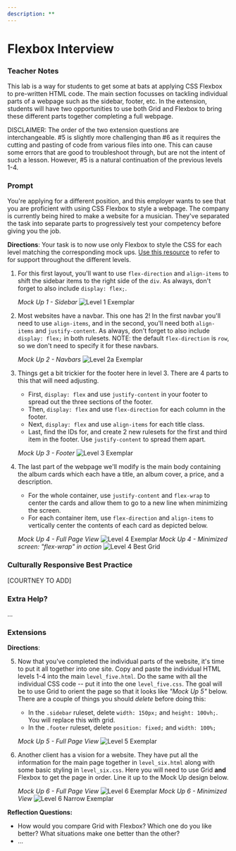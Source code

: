 ```yaml
---
description: **
---
```


# Flexbox Interview

### Teacher Notes

This lab is a way for students to get some at bats at applying CSS Flexbox to pre-written HTML code. The main section focusses on tackling individual parts of a webpage such as the sidebar, footer, etc. In the extension, students will have two opportunities to use both Grid and Flexbox to bring these different parts together completing a full webpage. 

DISCLAIMER: The order of the two extension questions are interchangeable. #5 is slightly more challenging than #6 as it requires the cutting and pasting of code from various files into one. This can cause some errors that are good to troubleshoot through, but are not the intent of such a lesson. However, #5 is a natural continuation of the previous levels 1-4. 

### Prompt

You're applying for a different position, and this employer wants to see that you are proficient with using CSS Flexbox to style a webpage. The company is currently being hired to make a website for a musician. They've separated the task into separate parts to progressively test your competency before giving you the job.

**Directions**: Your task is to now use only Flexbox to style the CSS for each level matching the corresponding mock ups. [Use this resource](https://css-tricks.com/snippets/css/a-guide-to-flexbox/) to refer to for support throughout the different levels.

1. For this first layout, you'll want to use `flex-direction` and `align-items` to shift the sidebar items to the right side of the `div`. As always, don't forget to also include `display: flex;`.

    _Mock Up 1 - Sidebar_
    ![Level 1 Exemplar](U1LAB3.2-Starter/level1/exemplar/level1.png)

2. Most websites have a navbar. This one has 2! In the first navbar you'll need to use `align-items`, and in the second, you'll need both `align-items` and `justify-content`. As always, don't forget to also include `display: flex;` in both rulesets. NOTE: the default `flex-direction` is `row`, so we don't need to specify it for these navbars.

    _Mock Up 2 - Navbars_
    ![Level 2a Exemplar](U1LAB3.2-Starter/level2/exemplar/level2.png)

3. Things get a bit trickier for the footer here in level 3. There are 4 parts to this that will need adjusting.
    - First, `display: flex` and use `justify-content` in your footer to spread out the three sections of the footer.
    - Then, `display: flex` and use `flex-direction` for each column in the footer.
    - Next, `display: flex` and use `align-items` for each title class.
    - Last, find the IDs for, and create 2 new rulesets for the first and third item in the footer. Use `justify-content` to spread them apart. 

    _Mock Up 3 - Footer_
    ![Level 3 Exemplar](U1LAB3.2-Starter/level3/exemplar/level3.png)

4. The last part of the webpage we'll modify is the main body containing the album cards which each have a title, an album cover, a price, and a description. 
    - For the whole container, use `justify-content` and `flex-wrap` to center the cards and allow them to go to a new line when minimizing the screen.
    - For each container item, use `flex-direction` and `align-items` to vertically center the contents of each card as depicted below.

    _Mock Up 4 - Full Page View_
    ![Level 4 Exemplar](U1LAB3.2-Starter/level4/exemplar/full-screen.png)
    _Mock Up 4 - Minimized screen: "flex-wrap" in action_
    ![Level 4 Best Grid](U1LAB3.2-Starter/level4/exemplar/small-screen.png)

### Culturally Responsive Best Practice

[COURTNEY TO ADD]

### Extra Help?

...

### Extensions

**Directions**:

5. Now that you've completed the individual parts of the website, it's time to put it all together into one site. Copy and paste the individual HTML levels 1-4 into the main `level_five.html`. Do the same with all the individual CSS code -- put it into the one `level_five.css`. The goal will be to use Grid to orient the page so that it looks like _"Mock Up 5"_ below. There are a couple of things you should _delete_ before doing this:
    - In the `.sidebar` ruleset, delete `width: 150px;` and
  `height: 100vh;`. You will replace this with grid.
    - In the `.footer` ruleset, delete `position: fixed;` and `width: 100%;`

    _Mock Up 5 - Full Page View_
    ![Level 5 Exemplar](U1LAB3.2-Starter/level5/exemplar/level5.png)  

6. Another client has a vision for a website. They have put all the information for the main page together in `level_six.html` along with some basic styling in `level_six.css`. Here you will need to use Grid **and** Flexbox to get the page in order. Line it up to the Mock Up design below.

    _Mock Up 6 - Full Page View_
    ![Level 6 Exemplar](U1LAB3.2-Starter/level6/exemplar/level6.png)
    _Mock Up 6 - Minimized View_
    ![Level 6 Narrow Exemplar](U1LAB3.2-Starter/level6/exemplar/level6.gif)

**Reflection Questions:**

- How would you compare Grid with Flexbox? Which one do you like better? What situations make one better than the other? 
- ...


